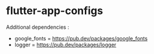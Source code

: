 # flutter-app-configs

Additional dependencies :
 - google_fonts = https://pub.dev/packages/google_fonts
 - logger = https://pub.dev/packages/logger
